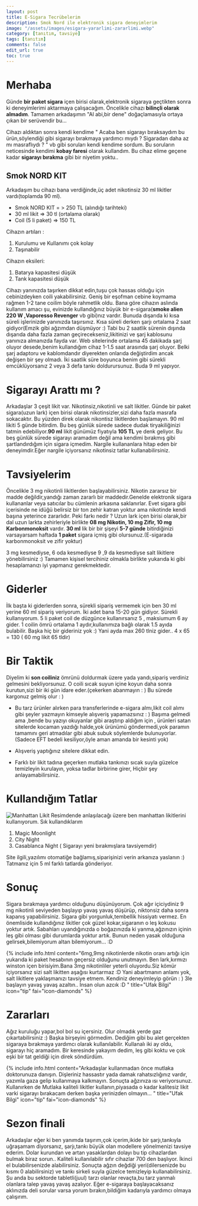 ```yaml
---
layout: post
title: E-Sigara Tecrübelerim
description: Smok Nord ile elektronik sigara deneyimlerim
image: "/assets/images/esigara-yararlimi-zararlimi.webp"
category: [tanıtım, tavsiye]
tags: [tanıtım]
comments: false
edit_url: true
toc: true
---
```


# Merhaba

Günde **bir paket sigara** içen birisi olarak,elektronik sigaraya geçtikten sonra ki deneyimlerimi aktarmaya çalışacağım. Öncelikle cihazı **bilinçli olarak almadım**. Tamamen arkadaşımın "Al abi,bir dene" doğaçlamasıyla ortaya çıkan bir serüvendir bu...

<!-- excerpt separator -->

Cihazı aldıktan sonra kendi kendime " Acaba ben sigarayı bıraksaydım bu ürün,söylendiği gibi sigarayı bırakmaya yardımcı mıydı ? Sigaradan daha az mı masraflıydı ? " vb gibi soruları kendi kendime sordum. Bu soruların neticesinde kendimi **kobay faresi** olarak kullandım. Bu cihaz elime geçene kadar **sigarayı bırakma** gibi bir niyetim yoktu..

## Smok NORD KIT

Arkadaşım bu cihazı bana verdiğinde,üç adet nikotinsiz 30 ml likitler vardı(toplamda 90 ml).

- Smok NORD KIT = > 250 TL (alındığı tarihteki)
- 30 ml likit => 30 tl (ortalama olarak)
- Coil (5 li paket) => 150 TL

Cihazın artıları :

1.  Kurulumu ve Kullanımı çok kolay
2.  Taşınabilir

Cihazın eksileri:

1.  Batarya kapasitesi düşük
2.  Tank kapasitesi düşük

Cihazı yanınızda taşırken dikkat edin,tuşu çok hassas olduğu için cebinizdeyken coili yakabilirsiniz. Geniş bir eşofman cebine koymama rağmen 1-2 tane coilim böyle rahmetlik oldu. Bana göre cihazın aslında kullanım amacı şu, evinizde kullandığınız büyük bir e-sigara(**smoke alien 220 W ,Vaporesso Revenger** vb gibi)nız vardır. Bunuda dışarıda ki kısa süreli işlerinizde yanınızda taşırsınız. Kısa süreli derken şarjı ortalama 2 saat gidiyor(Emzik gibi ağzımdan düşmüyor :) Tabi bu 2 saatlik sürenin dışında dışarıda daha fazla zaman geçirecekseniz,likitinizi ve şarj kablosunu yanınıza almanızda fayda var. Web sitelerinde ortalama 45 dakikada şarj oluyor desede,benim kullandığım cihaz 1-1.5 saat arasında şarj oluyor. Belki şarj adaptoru ve kablomdandır diyerekten onlarıda değiştirdim ancak değişen bir şey olmadı. İki saatlik süre boyunca benim gibi sürekli emcüklüyorsanız 2 veya 3 defa tankı doldurursunuz. Buda 9 ml yapıyor.

# Sigarayı Arattı mı ?

Arkadaşlar 3 çeşit likit var. Nikotinsiz,nikotinli ve salt likitler. Günde bir paket sigara(uzun lark) içen birisi olarak nikotinsizler,sizi daha fazla masrafa sokacaktır. Bu yüzden direk olarak nikontisz likitlerden başlamayın. 90 ml likiti 5 günde bitirdim. Bu beş günlük sürede sadece dudak tiryakiliğinizi tatmin edebiliyor.**90 ml** likit günümüz fiyatıyla **105 TL** ye denk geliyor. Bu beş günlük sürede sigarayı aramadım değil ama kendimi bırakmış gibi şartlandırdığım için sigara içmedim. Nargile kullananlara hitap eden bir deneyimdir.Eğer nargile içiyorsanız nikotinsiz tatlar kullanabilirsiniz.

# Tavsiyelerim

Öncelikle 3 mg nikotinli likitlerden başlayabilirsiniz. Nikotin zararsız bir madde değildir,yandığı zaman zararlı bir maddedir.Genelde elektronik sigara kullananlar veya satıcılar bu cümlenin arkasına saklanırlar. Evet sigara gibi içerisinde ne idüğü belirsiz bir ton zehir katran yoktur ama nikotinde kendi başına yeterince zararlıdır. Peki farkı nedir ? Uzun lark içen birisi olarak,bir dal uzun larkta zehirleriyle birlikte **08 mg Nikotin, 10 mg Zifir, 10 mg Karbonmonoksit** vardır. **30 ml** lik bir bir şişeyi **5-7 günde** bitirdiğinizi varsayarsam haftada **1 paket** sigara içmiş gibi olursunuz.(E-sigarada karbonmonoksit ve zifir yoktur)

3 mg kesmediyse, 6 oda kesmediyse 9 ,9 da kesmediyse salt likitlere yönebilirsiniz :) Tamamen kişisel tercihiniz olmakla birlikte yukarıda ki gibi hesaplamanızı iyi yapmanız gerekmektedir.

# Giderler

İlk başta ki giderlerden sonra, sürekli sipariş vermemek için ben 30 ml yerine 60 ml sipariş veriyorum. İki adet bana 15-20 gün gidiyor. Sürekli kullanıyorum. 5 li paket coil de düzgünce kullanırsanız 5 , maksiumum 6 ay gider. 1 coilin ömrü ortalama 1 aydır,kullanımıza bağlı olarak 1.5 ayıda bulabilir. Başka hiç bir gideriniz yok :) Yani ayda max 260 tlniz gider.. 4 x 65 = 130 ( 60 mg likit 65 tldir)

# Bir Taktik

Diyelim ki **son coiliniz** ömrünü doldurmak üzere yada yandı,sipariş verdiniz gelmesini bekliyorsunuz. O coili sıcak suyun içine koyun daha sonra kurutun,sizi bir iki gün idare eder.(çekerken abanmayın : ) Bu sürede kargonuz gelmiş olur : )

- Bu tarz ürünler alırken para transferlerinde e-sigara almı,likit coil alımı gibi şeyler yazmayın kimseyle alışveriş yapamazsınız : ) Başıma gelmedi ama ,bende bu yazıyı okuyanlar gibi araştırıp aldığım için , ürünleri satan sitelerde kocaman yazdığı halde,yok ürünümü göndermedi,yok paramın tamamını geri atmadılar gibi abuk subuk söylemlerde bulunuyorlar.(Sadece EFT bedeli kesiliyor,öyle aman amanda bir kesinti yok)

- Alışveriş yaptığınız sitelere dikkat edin.

- Farklı bir likit tadına geçerken mutlaka tankınızı sıcak suyla güzelce temizleyin kurulayın, yoksa tadlar birbirine girer, Hiçbir şey anlayamabilirsiniz.

# Kullandığım Tatlar

![Manhattan Likit ](/assets/images/esigara-yararlimi-zararlimi.webp)
Resimdende anlaşılacağı üzere ben manhattan likitlerini kullanıyorum. Sık kullandıklarım

1.  Magic Moonlight
2.  City Night
3.  Casablanca Night ( Sigarayı yeni bırakmışlara tavsiyemdir)

Site ilgili,yazılımı otomatiğe bağlamış,siparişinizi verin arkanıza yaslanın :) Tatmanız için 5 ml farklı tatlarda gönderiyor.

# Sonuç

Sigara bırakmaya yardımcı olduğunu düşünüyorum. Çok ağır içiciydiniz 9 mg nikotinli seviyeden başlayıp yavaş yavaş düşürüp, niktonsiz daha sonra kapanış yapabilirsiniz. Sigara gibi yorgunluk,tembellik hissiyatı vermez. En önemliside kullandığınız likitler çok güzel kokar,sigaranın o leş kokusu yoktur artık. Sabahları uyandığınızda o boğazınızda ki yanma,ağzınızın içinin leş gibi olması gibi durumlarda yoktur artık. Bunun neden yasak olduğuna gelirsek,bilemiyorum altan bilemiyorum... :D

{% include info.html content="6mg,9mg nikotinlerde nikotin oranı artığı için yukarıda ki paket hesabının geçersiz olduğunu unutmayın. Ben lark,kırmızı winston içen birisiyim.Bana 3mg nikotinliler yeterli oluyordu.Siz kömür içiyorsanız sizi salt likitten aşağısı kurtarmaz :D Yani abartmanın anlamı yok, salt likitlere yaklaşmanızı tavsiye etmem. Kendiniz deneyimleyip görün : ) 3le başlayın yavaş yavaş azaltın.. İnsan olun azcık :D " title="Ufak Bilgi" icon="tip" fai="icon-diamonds" %}

# Zararları

Ağız kuruluğu yapar,bol bol su içersiniz. Olur olmadık yerde gaz çıkartabilirsiniz :) Başka birşeyini görmedim. Dediğim gibi bu alet gerçekten sigaraya bırakmaya yardımcı olarak kullanılabilir. Kullanalı iki ay oldu, sigarayı hiç aramadım. Bir keresinde yakayım dedim, leş gibi koktu ve çok eşki bir tat geldiği için direk söndürdüm.

{% include info.html content="Arkadaşlar kullanmadan önce mutlaka doktorunuza danışın. Dişleriniz hassastır yada damak rahatsızlığınız vardır, yazımla gaza gelip kullanmaya kalkmayın. Sonuçta ağzınıza ısı veriyorsunuz. Kullanırken de Mutlaka kaliteli likitler kullanın,piyasada o kadar kalitesiz likit varki sigarayı bırakacam derken başka yerinizden olmayın... " title="Ufak Bilgi" icon="tip" fai="icon-diamonds" %}

# Sezon finali

Arkadaşlar eğer ki ben yanımda taşırım,çok içerim,ikide bir şarjı,tankıyla uğraşamam diyorsanız, şarjı,tankı büyük olan modellere yönelmenizi tavsiye ederim. Dolar kurundan ve artan yasaklardan dolayı bu tip cihazlardan bulmak biraz sorun.. Kaliteli kullanılabilir sıfır cihazlar 700 den başlıyor. İkinci el bulabilirsenizde alabilirsiniz. Sonuçta ağzın değdiği yeri(dilersenizde bu kısmı 0 alabilirsiniz) ve tankı sirkeli suyla güzelce temizleyip kullanabilirsiniz. Şu anda bu sektorde tabletli(juul) tarzı olanlar revaçta,bu tarz yanmalı olanlara talep yavaş yavaş azalıyor. Eğer e-sigaraya başlayacaksanız aklınızda deli sorular varsa yorum bırakın,bildiğim kadarıyla yardımcı olmaya çalışırım.
